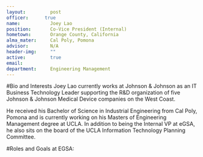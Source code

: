 ```yaml
---
layout:     	post
officer:      true
name:     	 	Joey Lao
position: 		Co-Vice President (Internal)
hometown: 		Orange County, California
alma_mater: 	Cal Poly, Pomona
advisor: 		N/A
header-img: 	""
active: 		true
email: 			
department: 	Engineering Management
---
```


#Bio and Interests
Joey Lao currently works at Johnson & Johnson as an IT Business Technology Leader supporting the R&D organization of five Johnson & Johnson Medical Device companies on the West Coast.   

He received his Bachelor of Science in Industrial Engineering from Cal Poly, Pomona and is currently working on his Masters of Engineering Management degree at UCLA.  In addition to being the Internal VP at eGSA, he also sits on the board of the UCLA Information Technology Planning Committee.

#Roles and Goals at EGSA:
